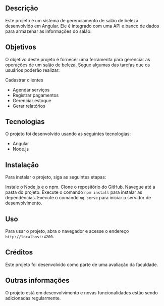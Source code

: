 ## Descrição

Este projeto é um sistema de gerenciamento de salão de beleza desenvolvido em Angular. Ele é integrado com uma API e banco de dados para armazenar as informações do salão.

## Objetivos

O objetivo deste projeto é fornecer uma ferramenta para gerenciar as operações de um salão de beleza. Segue algumas das tarefas que os usuários poderão realizar:

Cadastrar clientes
* Agendar serviços
* Registrar pagamentos
* Gerenciar estoque
* Gerar relatórios

## Tecnologias

O projeto foi desenvolvido usando as seguintes tecnologias:

* Angular
* Node.js

## Instalação

Para instalar o projeto, siga as seguintes etapas:

Instale o Node.js e o npm.
Clone o repositório do GitHub.
Navegue até a pasta do projeto.
Execute o comando `npm install` para instalar as dependências.
Execute o comando `ng serve` para iniciar o servidor de desenvolvimento.

## Uso

Para usar o projeto, abra o navegador e acesse o endereço `http://localhost:4200`.

## Créditos

Este projeto foi desenvolvido como parte de uma avaliação da faculdade.

## Outras informações

O projeto está em desenvolvimento e novas funcionalidades estão sendo adicionadas regularmente.